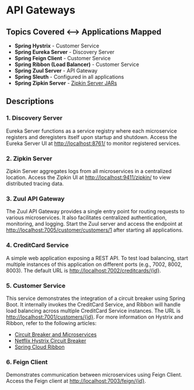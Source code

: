 # API Gateways

## Topics Covered <--> Applications Mapped
- **Spring Hystrix** - Customer Service
- **Spring Eureka Server** - Discovery Server
- **Spring Feign Client** - Customer Service
- **Spring Ribbon (Load Balancer)** - Customer Service
- **Spring Zuul Server** - API Gateway
- **Spring Sleuth** - Configured in all applications
- **Spring Zipkin Server** - [Zipkin Server JARs](http://localhost:9411/zipkin/)

## Descriptions

### 1. Discovery Server
Eureka Server functions as a service registry where each microservice registers and deregisters itself upon startup and shutdown. Access the Eureka Server UI at [http://localhost:8761/](http://localhost:8761/) to monitor registered services.

### 2. Zipkin Server
Zipkin Server aggregates logs from all microservices in a centralized location. Access the Zipkin UI at [http://localhost:9411/zipkin/](http://localhost:9411/zipkin/) to view distributed tracing data.

### 3. Zuul API Gateway
The Zuul API Gateway provides a single entry point for routing requests to various microservices. It also facilitates centralized authentication, monitoring, and logging. Start the Zuul server and access the endpoint at [http://localhost:7005/customer/customers/1](http://localhost:7005/customer/customers/1) after starting all applications.

### 4. CreditCard Service
A simple web application exposing a REST API. To test load balancing, start multiple instances of this application on different ports (e.g., 7002, 8002, 8003). The default URL is [http://localhost:7002/creditcards/{id}](http://localhost:7002/creditcards/{id}).

### 5. Customer Service
This service demonstrates the integration of a circuit breaker using Spring Boot. It internally invokes the CreditCard Service, and Ribbon will handle load balancing across multiple CreditCard Service instances. The URL is [http://localhost:7001/customers/{id}](http://localhost:7001/customers/{id}). For more information on Hystrix and Ribbon, refer to the following articles:
- [Circuit Breaker and Microservices](http://www.waheedtechblog.com/2019/06/circuit-breaker-and-microservices.html)
- [Netflix Hystrix Circuit Breaker](http://www.waheedtechblog.com/2019/06/netflix-hystrix-circuit-breaker.html)
- [Spring Cloud Ribbon](http://www.waheedtechblog.com/2019/08/microservices-spring-cloud-ribbon-with.html)

### 6. Feign Client
Demonstrates communication between microservices using Feign Client. Access the Feign client at [http://localhost:7003/feign/{id}](http://localhost:7003/feign/{id}).
